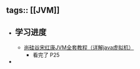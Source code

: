 tags:: [[JVM]]
---

- ## 学习进度
	- [尚硅谷宋红康JVM全套教程（详解java虚拟机）](https://www.bilibili.com/video/BV1PJ411n7xZ?p=5&vd_source=f1fbb083ddef12dcff3388779faac201)
		- 看完了 P25
-